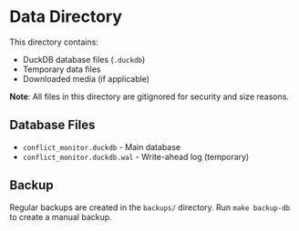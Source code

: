 # Data Directory

This directory contains:
- DuckDB database files (`.duckdb`)
- Temporary data files
- Downloaded media (if applicable)

**Note**: All files in this directory are gitignored for security and size reasons.

## Database Files

- `conflict_monitor.duckdb` - Main database
- `conflict_monitor.duckdb.wal` - Write-ahead log (temporary)

## Backup

Regular backups are created in the `backups/` directory.
Run `make backup-db` to create a manual backup.
